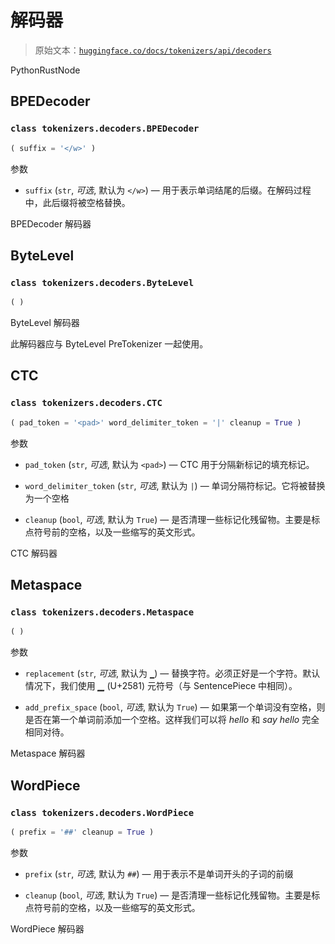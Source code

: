 # 解码器

> 原始文本：[`huggingface.co/docs/tokenizers/api/decoders`](https://huggingface.co/docs/tokenizers/api/decoders)

PythonRustNode

## BPEDecoder

### `class tokenizers.decoders.BPEDecoder`

```py
( suffix = '</w>' )
```

参数

+   `suffix` (`str`, *可选*, 默认为 `</w>`) — 用于表示单词结尾的后缀。在解码过程中，此后缀将被空格替换。

BPEDecoder 解码器

## ByteLevel

### `class tokenizers.decoders.ByteLevel`

```py
( )
```

ByteLevel 解码器

此解码器应与 ByteLevel PreTokenizer 一起使用。

## CTC

### `class tokenizers.decoders.CTC`

```py
( pad_token = '<pad>' word_delimiter_token = '|' cleanup = True )
```

参数

+   `pad_token` (`str`, *可选*, 默认为 `<pad>`) — CTC 用于分隔新标记的填充标记。

+   `word_delimiter_token` (`str`, *可选*, 默认为 `|`) — 单词分隔符标记。它将被替换为一个空格

+   `cleanup` (`bool`, *可选*, 默认为 `True`) — 是否清理一些标记化残留物。主要是标点符号前的空格，以及一些缩写的英文形式。

CTC 解码器

## Metaspace

### `class tokenizers.decoders.Metaspace`

```py
( )
```

参数

+   `replacement` (`str`, *可选*, 默认为 `▁`) — 替换字符。必须正好是一个字符。默认情况下，我们使用 *▁* (U+2581) 元符号（与 SentencePiece 中相同）。

+   `add_prefix_space` (`bool`, *可选*, 默认为 `True`) — 如果第一个单词没有空格，则是否在第一个单词前添加一个空格。这样我们可以将 *hello* 和 *say hello* 完全相同对待。

Metaspace 解码器

## WordPiece

### `class tokenizers.decoders.WordPiece`

```py
( prefix = '##' cleanup = True )
```

参数

+   `prefix` (`str`, *可选*, 默认为 `##`) — 用于表示不是单词开头的子词的前缀

+   `cleanup` (`bool`, *可选*, 默认为 `True`) — 是否清理一些标记化残留物。主要是标点符号前的空格，以及一些缩写的英文形式。

WordPiece 解码器
